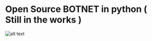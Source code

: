 #          Open Source BOTNET in python ( Still in the works )

![alt text]([https://cdn.discordapp.com/attachments/1187363712764485745/1187363773028253776/Screenshot_2023-12-21_065815.png)
